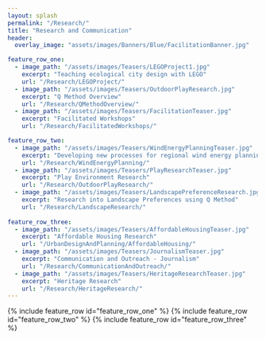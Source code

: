 ```yaml
---
layout: splash
permalink: "/Research/"
title: "Research and Communication"
header:
  overlay_image: "assets/images/Banners/Blue/FacilitationBanner.jpg"

feature_row_one:
  - image_path: "/assets/images/Teasers/LEGOProject1.jpg"
    excerpt: "Teaching ecological city design with LEGO"
    url: "/Research/LEGOProject/"
  - image_path: "/assets/images/Teasers/OutdoorPlayResearch.jpg"
    excerpt: "Q Method Overview"
    url: "/Research/QMethodOverview/"
  - image_path: "/assets/images/Teasers/FacilitationTeaser.jpg"
    excerpt: "Facilitated Workshops"
    url: "/Research/FacilitatedWorkshops/"

feature_row_two:
  - image_path: "/assets/images/Teasers/WindEnergyPlanningTeaser.jpg"
    excerpt: "Developing new processes for regional wind energy planning"
    url: "/Research/WindEnergyPlanning/"
  - image_path: "/assets/images/Teasers/PlayResearchTeaser.jpg"
    excerpt: "Play Environment Research"
    url: "/Research/OutdoorPlayResearch/"
  - image_path: "/assets/images/Teasers/LandscapePreferenceResearch.jpg"
    excerpt: "Research into Landscape Preferences using Q Method"
    url: "/Research/LandscapeResearch/"
 
feature_row_three:
  - image_path: "/assets/images/Teasers/AffordableHousingTeaser.jpg"
    excerpt: "Affordable Housing Research"
    url: "/UrbanDesignAndPlanning/AffordableHousing/"
  - image_path: "/assets/images/Teasers/JournalismTeaser.jpg"
    excerpt: "Communication and Outreach - Journalism"
    url: "/Research/CommunicationAndOutreach/"
  - image_path: "/assets/images/Teasers/HeritageResearchTeaser.jpg"
    excerpt: "Heritage Research"
    url: "/Research/HeritageResearch/"
---
```


{% include feature_row id="feature_row_one" %}
{% include feature_row id="feature_row_two" %}
{% include feature_row id="feature_row_three" %}

